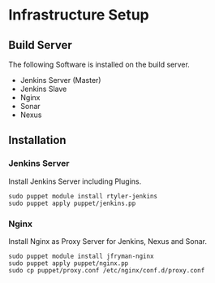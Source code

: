 # Infrastructure Setup

## Build Server

The following Software is installed on the build server.

* Jenkins Server (Master)
* Jenkins Slave
* Nginx
* Sonar
* Nexus

## Installation

### Jenkins Server

Install Jenkins Server including Plugins.

```
sudo puppet module install rtyler-jenkins
sudo puppet apply puppet/jenkins.pp
```

### Nginx

Install Nginx as Proxy Server for Jenkins, Nexus and Sonar.

```
sudo puppet module install jfryman-nginx
sudo puppet apply puppet/nginx.pp
sudo cp puppet/proxy.conf /etc/nginx/conf.d/proxy.conf  
```


